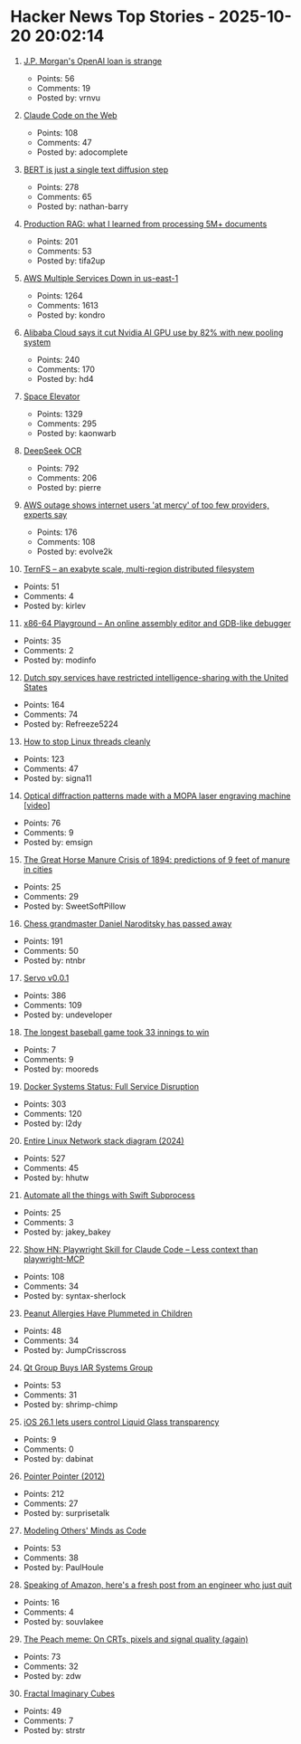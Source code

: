 # Hacker News Top Stories - 2025-10-20 20:02:14

1. [J.P. Morgan's OpenAI loan is strange](https://marketunpack.com/j-p-morgans-openai-loan-is-strange/)
   - Points: 56
   - Comments: 19
   - Posted by: vrnvu

2. [Claude Code on the Web](https://www.anthropic.com/news/claude-code-on-the-web)
   - Points: 108
   - Comments: 47
   - Posted by: adocomplete

3. [BERT is just a single text diffusion step](https://nathan.rs/posts/roberta-diffusion/)
   - Points: 278
   - Comments: 65
   - Posted by: nathan-barry

4. [Production RAG: what I learned from processing 5M+ documents](https://blog.abdellatif.io/production-rag-processing-5m-documents)
   - Points: 201
   - Comments: 53
   - Posted by: tifa2up

5. [AWS Multiple Services Down in us-east-1](https://health.aws.amazon.com/health/status?ts=20251020)
   - Points: 1264
   - Comments: 1613
   - Posted by: kondro

6. [Alibaba Cloud says it cut Nvidia AI GPU use by 82% with new pooling system](https://www.tomshardware.com/tech-industry/semiconductors/alibaba-says-new-pooling-system-cut-nvidia-gpu-use-by-82-percent)
   - Points: 240
   - Comments: 170
   - Posted by: hd4

7. [Space Elevator](https://neal.fun/space-elevator/)
   - Points: 1329
   - Comments: 295
   - Posted by: kaonwarb

8. [DeepSeek OCR](https://github.com/deepseek-ai/DeepSeek-OCR)
   - Points: 792
   - Comments: 206
   - Posted by: pierre

9. [AWS outage shows internet users 'at mercy' of too few providers, experts say](https://www.theguardian.com/technology/2025/oct/20/amazon-web-services-aws-outage-hits-dozens-websites-apps)
   - Points: 176
   - Comments: 108
   - Posted by: evolve2k

10. [TernFS – an exabyte scale, multi-region distributed filesystem](https://www.xtxmarkets.com/tech/2025-ternfs/#posix-shaped)
   - Points: 51
   - Comments: 4
   - Posted by: kirlev

11. [x86-64 Playground – An online assembly editor and GDB-like debugger](https://x64.halb.it/)
   - Points: 35
   - Comments: 2
   - Posted by: modinfo

12. [Dutch spy services have restricted intelligence-sharing with the United States](https://intelnews.org/2025/10/20/01-3416/)
   - Points: 164
   - Comments: 74
   - Posted by: Refreeze5224

13. [How to stop Linux threads cleanly](https://mazzo.li/posts/stopping-linux-threads.html)
   - Points: 123
   - Comments: 47
   - Posted by: signa11

14. [Optical diffraction patterns made with a MOPA laser engraving machine [video]](https://www.youtube.com/watch?v=RsGHr7dXLuI)
   - Points: 76
   - Comments: 9
   - Posted by: emsign

15. [The Great Horse Manure Crisis of 1894: predictions of 9 feet of manure in cities](https://en.wikipedia.org/wiki/Great_horse_manure_crisis_of_1894)
   - Points: 25
   - Comments: 29
   - Posted by: SweetSoftPillow

16. [Chess grandmaster Daniel Naroditsky has passed away](https://old.reddit.com/r/chess/comments/1obnbmu/grandmaster_daniel_naroditsky_has_passed_away/)
   - Points: 191
   - Comments: 50
   - Posted by: ntnbr

17. [Servo v0.0.1](https://github.com/servo/servo)
   - Points: 386
   - Comments: 109
   - Posted by: undeveloper

18. [The longest baseball game took 33 innings to win](https://www.mlb.com/news/the-longest-professional-baseball-game-ever-played)
   - Points: 7
   - Comments: 9
   - Posted by: mooreds

19. [Docker Systems Status: Full Service Disruption](https://www.dockerstatus.com/pages/incident/533c6539221ae15e3f000031/68f5e1c741c825463df7486c)
   - Points: 303
   - Comments: 120
   - Posted by: l2dy

20. [Entire Linux Network stack diagram (2024)](https://zenodo.org/records/14179366)
   - Points: 527
   - Comments: 45
   - Posted by: hhutw

21. [Automate all the things with Swift Subprocess](https://blog.jacobstechtavern.com/p/swift-subprocess)
   - Points: 25
   - Comments: 3
   - Posted by: jakey_bakey

22. [Show HN: Playwright Skill for Claude Code – Less context than playwright-MCP](https://github.com/lackeyjb/playwright-skill)
   - Points: 108
   - Comments: 34
   - Posted by: syntax-sherlock

23. [Peanut Allergies Have Plummeted in Children](https://www.nytimes.com/2025/10/20/well/peanut-allergy-drop.html)
   - Points: 48
   - Comments: 34
   - Posted by: JumpCrisscross

24. [Qt Group Buys IAR Systems Group](https://www.qt.io/stock/qt-completes-the-recommended-public-cash-offer-to-the-shareholders-of-iar-systems-group-1760351460000-3668995)
   - Points: 53
   - Comments: 31
   - Posted by: shrimp-chimp

25. [iOS 26.1 lets users control Liquid Glass transparency](https://www.macrumors.com/2025/10/20/ios-26-1-liquid-glass-toggle/)
   - Points: 9
   - Comments: 0
   - Posted by: dabinat

26. [Pointer Pointer (2012)](https://pointerpointer.com)
   - Points: 212
   - Comments: 27
   - Posted by: surprisetalk

27. [Modeling Others' Minds as Code](https://arxiv.org/abs/2510.01272)
   - Points: 53
   - Comments: 38
   - Posted by: PaulHoule

28. [Speaking of Amazon, here's a fresh post from an engineer who just quit](https://nekrolm.github.io/blog.html)
   - Points: 16
   - Comments: 4
   - Posted by: souvlakee

29. [The Peach meme: On CRTs, pixels and signal quality (again)](https://www.datagubbe.se/crt2/)
   - Points: 73
   - Comments: 32
   - Posted by: zdw

30. [Fractal Imaginary Cubes](https://www.i.h.kyoto-u.ac.jp/users/tsuiki/icube/fractal/index-e.html)
   - Points: 49
   - Comments: 7
   - Posted by: strstr

